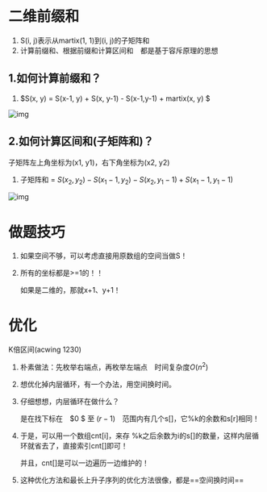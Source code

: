 # 二维前缀和

1. S(i, j)表示从martix(1, 1)到(i, j)的子矩阵和
2. 计算前缀和、根据前缀和计算区间和　都是基于容斥原理的思想



## 1.如何计算前缀和？

1. $S(x, y) = S(x-1, y) + S(x, y-1) - S(x-1,y-1) + martix(x, y) $

![img](https://wx3.sinaimg.cn/mw690/005LasY6ly1gpdvmlvy0ij30kv0aldhk.jpg)





## 2.如何计算区间和(子矩阵和)？

子矩阵左上角坐标为(x1, y1)，右下角坐标为(x2, y2)

1. 子矩阵和 = $S(x_2, y_2) - S(x_1-1, y_2) - S(x_2, y_1-1) + S(x_1-1, y_1-1)$

![img](https://wx2.sinaimg.cn/mw690/005LasY6ly1gpdvmp8vzkj30lr0azdhp.jpg)



# 做题技巧

1. 如果空间不够，可以考虑直接用原数组的空间当做S！

2. 所有的坐标都是>=1的！！

   如果是二维的，那就x+1、y+1！





# 优化



K倍区间(acwing 1230)

1. 朴素做法：先枚举右端点，再枚举左端点　时间复杂度$O(n^2)$

2. 想优化掉内层循环，有一个办法，用空间换时间。

3. 仔细想想，内层循环在做什么？

   是在找下标在　$0 $ 至 $(r-1)$　范围内有几个s[]，它%k的余数和s[r]相同！

4. 于是，可以用一个数组cnt[i]，来存 %k之后余数为i的s[]的数量，这样内层循环就省去了，直接索引cnt[]即可！

   并且，cnt[]是可以一边遍历一边维护的！

5. 这种优化方法和最长上升子序列的优化方法很像，都是==空间换时间==

